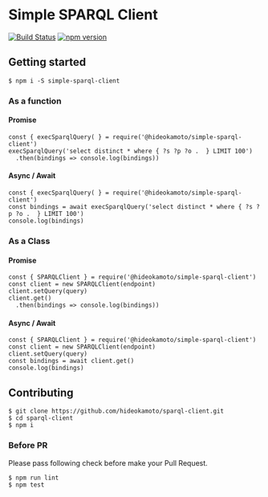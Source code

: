 # Simple SPARQL Client
[![Build Status](https://travis-ci.org/hideokamoto/sparql-client.svg?branch=master)](https://travis-ci.org/hideokamoto/sparql-client)
[![npm version](https://badge.fury.io/js/@hideokamoto/simple-sparql-client.svg)](https://badge.fury.io/js/@hideokamoto/simple-sparql-client)

## Getting started

```
$ npm i -S simple-sparql-client
```

### As a function

#### Promise

```
const { execSparqlQuery( } = require('@hideokamoto/simple-sparql-client')
execSparqlQuery('select distinct * where { ?s ?p ?o .  } LIMIT 100')
  .then(bindings => console.log(bindings))
```

#### Async / Await

```
const { execSparqlQuery( } = require('@hideokamoto/simple-sparql-client')
const bindings = await execSparqlQuery('select distinct * where { ?s ?p ?o .  } LIMIT 100')
console.log(bindings)
```

### As a Class

#### Promise

```
const { SPARQLClient } = require('@hideokamoto/simple-sparql-client')
const client = new SPARQLClient(endpoint)
client.setQuery(query)
client.get()
  .then(bindings => console.log(bindings))
```
#### Async / Await

```
const { SPARQLClient } = require('@hideokamoto/simple-sparql-client')
const client = new SPARQLClient(endpoint)
client.setQuery(query)
const bindings = await client.get()
console.log(bindings)
```

## Contributing

```
$ git clone https://github.com/hideokamoto/sparql-client.git
$ cd sparql-client
$ npm i
```

### Before PR

Please pass following check before make your Pull Request.

```
$ npm run lint
$ npm test
```